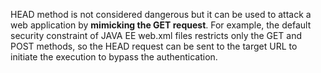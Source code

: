 HEAD method is not considered dangerous but it can be used to attack a web application by **mimicking the GET request**. For example, the default security constraint of JAVA EE web.xml files restricts only the GET and POST methods, so the HEAD request can be sent to the target URL to initiate the execution to bypass the authentication.